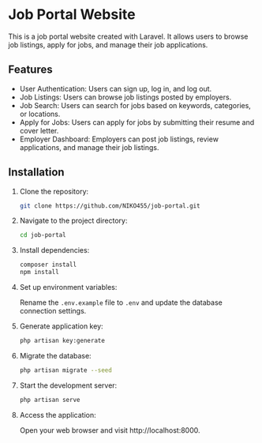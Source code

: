 # Job Portal Website

This is a job portal website created with Laravel. It allows users to browse job listings, apply for jobs, and manage their job applications.

## Features
- User Authentication: Users can sign up, log in, and log out.
- Job Listings: Users can browse job listings posted by employers.
- Job Search: Users can search for jobs based on keywords, categories, or locations.
- Apply for Jobs: Users can apply for jobs by submitting their resume and cover letter.
- Employer Dashboard: Employers can post job listings, review applications, and manage their job listings.

## Installation

1. Clone the repository:
    ```bash
   git clone https://github.com/NIKO455/job-portal.git
   ```

2. Navigate to the project directory:

   ```bash
   cd job-portal
   ```

3. Install dependencies:

   ```bash
   composer install
   npm install
   ```

4. Set up environment variables:

   Rename the `.env.example` file to `.env` and update the database connection settings.

5. Generate application key:

   ```bash
   php artisan key:generate
   ```

6. Migrate the database:

   ```bash
   php artisan migrate --seed
   ```

7. Start the development server:

   ```bash
   php artisan serve
   ```

8. Access the application:

   Open your web browser and visit http://localhost:8000.


